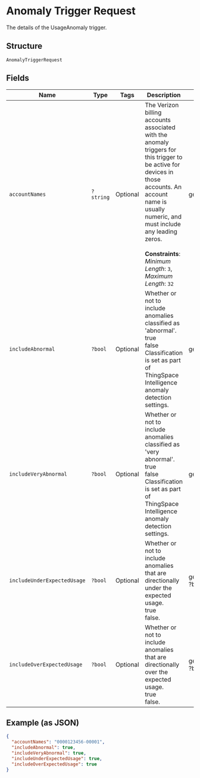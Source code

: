 
# Anomaly Trigger Request

The details of the UsageAnomaly trigger.

## Structure

`AnomalyTriggerRequest`

## Fields

| Name | Type | Tags | Description | Getter | Setter |
|  --- | --- | --- | --- | --- | --- |
| `accountNames` | `?string` | Optional | The Verizon billing accounts associated with the anomaly triggers for this trigger to be active for devices in those accounts. An account name is usually numeric, and must include any leading zeros.<br><br>**Constraints**: *Minimum Length*: `3`, *Maximum Length*: `32` | getAccountNames(): ?string | setAccountNames(?string accountNames): void |
| `includeAbnormal` | `?bool` | Optional | Whether or not to include anomalies classified as 'abnormal'.<br />true<br />false<br />Classification is set as part of ThingSpace Intelligence anomaly detection settings. | getIncludeAbnormal(): ?bool | setIncludeAbnormal(?bool includeAbnormal): void |
| `includeVeryAbnormal` | `?bool` | Optional | Whether or not to include anomalies classified as 'very abnormal'.<br />true<br />false<br />Classification is set as part of ThingSpace Intelligence anomaly detection settings. | getIncludeVeryAbnormal(): ?bool | setIncludeVeryAbnormal(?bool includeVeryAbnormal): void |
| `includeUnderExpectedUsage` | `?bool` | Optional | Whether or not to include anomalies that are directionally under the expected usage.<br />true<br />false. | getIncludeUnderExpectedUsage(): ?bool | setIncludeUnderExpectedUsage(?bool includeUnderExpectedUsage): void |
| `includeOverExpectedUsage` | `?bool` | Optional | Whether or not to include anomalies that are directionally over the expected usage. <br />true<br />false. | getIncludeOverExpectedUsage(): ?bool | setIncludeOverExpectedUsage(?bool includeOverExpectedUsage): void |

## Example (as JSON)

```json
{
  "accountNames": "0000123456-00001",
  "includeAbnormal": true,
  "includeVeryAbnormal": true,
  "includeUnderExpectedUsage": true,
  "includeOverExpectedUsage": true
}
```

